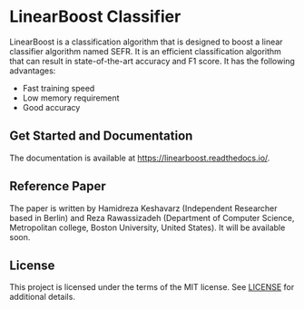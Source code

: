 
LinearBoost Classifier
=======================

LinearBoost is a classification algorithm that is designed to boost a linear classifier algorithm named SEFR. It is an efficient classification algorithm that can result in state-of-the-art accuracy and F1 score. It has the following advantages:

- Fast training speed
- Low memory requirement
- Good accuracy


Get Started and Documentation
-----------------------------

The documentation is available at https://linearboost.readthedocs.io/.


Reference Paper
-----------------------------
The paper is written by Hamidreza Keshavarz (Independent Researcher based in Berlin) and Reza Rawassizadeh (Department of Computer Science, Metropolitan college, Boston University, United States). It will be available soon.

License
-------

This project is licensed under the terms of the MIT license. See [LICENSE](https://github.com/microsoft/LightGBM/blob/master/LICENSE) for additional details.
